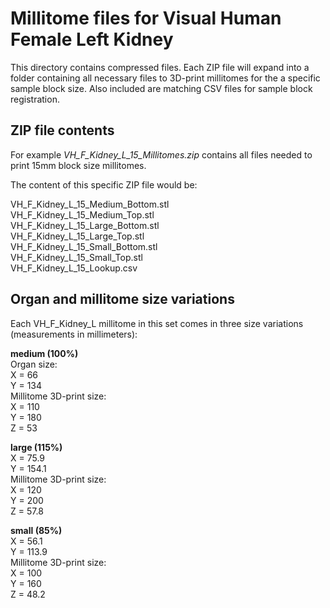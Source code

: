 # Millitome files for Visual Human Female Left Kidney

This directory contains compressed files. Each ZIP file will expand into a folder containing all necessary files to 3D-print millitomes for the a specific sample block size. Also included are matching CSV files for sample block registration.

## ZIP file contents

<p>For example <em>VH_F_Kidney_L_15_Millitomes.zip</em> contains all files needed to print 15mm block size millitomes.</p>

<p>The content of this specific ZIP file would be:</p>

VH_F_Kidney_L_15_Medium_Bottom.stl<br>
VH_F_Kidney_L_15_Medium_Top.stl<br>
VH_F_Kidney_L_15_Large_Bottom.stl<br>
VH_F_Kidney_L_15_Large_Top.stl<br>
VH_F_Kidney_L_15_Small_Bottom.stl<br>
VH_F_Kidney_L_15_Small_Top.stl<br>
VH_F_Kidney_L_15_Lookup.csv<br>

## Organ and millitome size variations

<p>Each VH_F_Kidney_L millitome in this set comes in three size variations (measurements in millimeters):</p>

<strong>medium (100%)</strong><br>
Organ size:<br>
X = 66<br>
Y = 134<br>
Millitome 3D-print size:<br>
X = 110<br>
Y = 180<br>
Z = 53<br>

<strong>large (115%)</strong><br>
X = 75.9<br>
Y = 154.1<br>
Millitome 3D-print size:<br>
X = 120<br>
Y = 200<br>
Z = 57.8<br>

<strong>small (85%)</strong><br>
X = 56.1<br>
Y = 113.9<br>
Millitome 3D-print size:<br>
X = 100<br>
Y = 160<br>
Z = 48.2<br>
